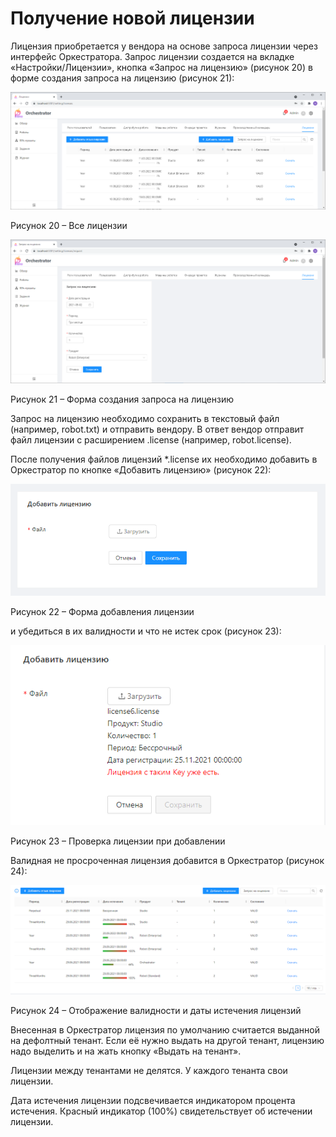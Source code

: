 # Получение новой лицензии

Лицензия приобретается у вендора на основе запроса лицензии через интерфейс Оркестратора. Запрос лицензии создается на вкладке «Настройки/Лицензии», кнопка «Запрос на лицензию» (рисунок 20) в форме создания запроса на лицензию (рисунок 21):

![](<../../../.gitbook/assets/0 (9)>)

Рисунок 20 – Все лицензии

![](<../../../.gitbook/assets/1 (2)>)

Рисунок 21 – Форма создания запроса на лицензию

Запрос на лицензию необходимо сохранить в текстовый файл (например, robot.txt) и отправить вендору. В ответ вендор отправит файл лицензии с расширением .license (например, robot.license).

После получения файлов лицензий \*.license их необходимо добавить в Оркестратор по кнопке «Добавить лицензию» (рисунок 22):

![](<../../../.gitbook/assets/2 (3)>)

Рисунок 22 – Форма добавления лицензии

и убедиться в их валидности и что не истек срок (рисунок 23):

![](<../../../.gitbook/assets/3 (1)>)

Рисунок 23 – Проверка лицензии при добавлении

Валидная не просроченная лицензия добавится в Оркестратор (рисунок 24):

![](<../../../.gitbook/assets/4 (1)>)

Рисунок 24 – Отображение валидности и даты истечения лицензий

Внесенная в Оркестратор лицензия по умолчанию считается выданной на дефолтный тенант. Если её нужно выдать на другой тенант, лицензию надо выделить и на жать кнопку «Выдать на тенант».

Лицензии между тенантами не делятся. У каждого тенанта свои лицензии.

Дата истечения лицензии подсвечивается индикатором процента истечения. Красный индикатор (100%) свидетельствует об истечении лицензии.
